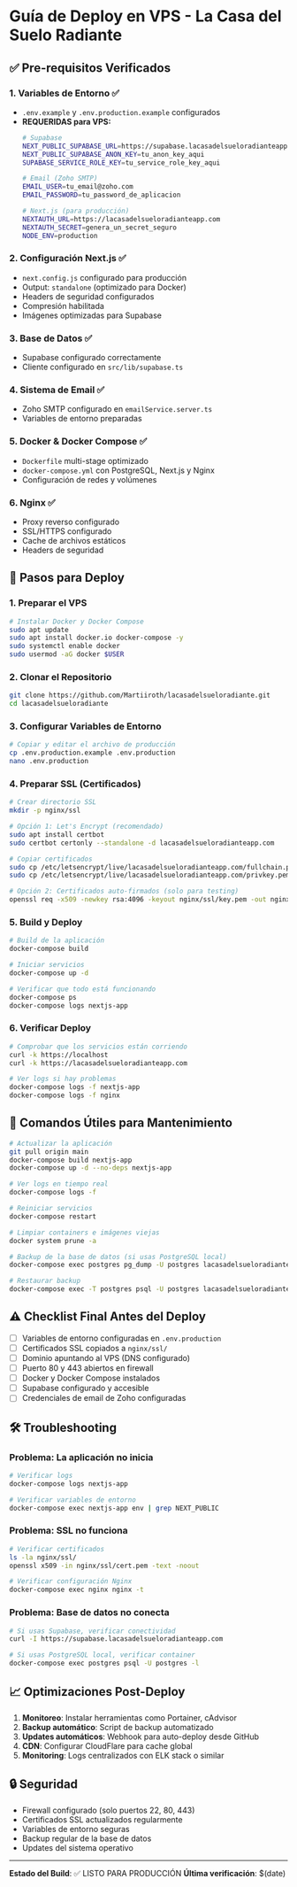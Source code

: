 # Guía de Deploy en VPS - La Casa del Suelo Radiante

## ✅ Pre-requisitos Verificados

### 1. **Variables de Entorno** ✅
- `.env.example` y `.env.production.example` configurados
- **REQUERIDAS para VPS:**
  ```bash
  # Supabase
  NEXT_PUBLIC_SUPABASE_URL=https://supabase.lacasadelsueloradianteapp.com
  NEXT_PUBLIC_SUPABASE_ANON_KEY=tu_anon_key_aqui
  SUPABASE_SERVICE_ROLE_KEY=tu_service_role_key_aqui
  
  # Email (Zoho SMTP)
  EMAIL_USER=tu_email@zoho.com
  EMAIL_PASSWORD=tu_password_de_aplicacion
  
  # Next.js (para producción)
  NEXTAUTH_URL=https://lacasadelsueloradianteapp.com
  NEXTAUTH_SECRET=genera_un_secret_seguro
  NODE_ENV=production
  ```

### 2. **Configuración Next.js** ✅
- `next.config.js` configurado para producción
- Output: `standalone` (optimizado para Docker)
- Headers de seguridad configurados
- Compresión habilitada
- Imágenes optimizadas para Supabase

### 3. **Base de Datos** ✅
- Supabase configurado correctamente
- Cliente configurado en `src/lib/supabase.ts`

### 4. **Sistema de Email** ✅
- Zoho SMTP configurado en `emailService.server.ts`
- Variables de entorno preparadas

### 5. **Docker & Docker Compose** ✅
- `Dockerfile` multi-stage optimizado
- `docker-compose.yml` con PostgreSQL, Next.js y Nginx
- Configuración de redes y volúmenes

### 6. **Nginx** ✅
- Proxy reverso configurado
- SSL/HTTPS configurado
- Cache de archivos estáticos
- Headers de seguridad

## 🚀 Pasos para Deploy

### 1. **Preparar el VPS**
```bash
# Instalar Docker y Docker Compose
sudo apt update
sudo apt install docker.io docker-compose -y
sudo systemctl enable docker
sudo usermod -aG docker $USER
```

### 2. **Clonar el Repositorio**
```bash
git clone https://github.com/Martiiroth/lacasadelsueloradiante.git
cd lacasadelsueloradiante
```

### 3. **Configurar Variables de Entorno**
```bash
# Copiar y editar el archivo de producción
cp .env.production.example .env.production
nano .env.production
```

### 4. **Preparar SSL (Certificados)**
```bash
# Crear directorio SSL
mkdir -p nginx/ssl

# Opción 1: Let's Encrypt (recomendado)
sudo apt install certbot
sudo certbot certonly --standalone -d lacasadelsueloradianteapp.com

# Copiar certificados
sudo cp /etc/letsencrypt/live/lacasadelsueloradianteapp.com/fullchain.pem nginx/ssl/cert.pem
sudo cp /etc/letsencrypt/live/lacasadelsueloradianteapp.com/privkey.pem nginx/ssl/key.pem

# Opción 2: Certificados auto-firmados (solo para testing)
openssl req -x509 -newkey rsa:4096 -keyout nginx/ssl/key.pem -out nginx/ssl/cert.pem -days 365 -nodes
```

### 5. **Build y Deploy**
```bash
# Build de la aplicación
docker-compose build

# Iniciar servicios
docker-compose up -d

# Verificar que todo está funcionando
docker-compose ps
docker-compose logs nextjs-app
```

### 6. **Verificar Deploy**
```bash
# Comprobar que los servicios están corriendo
curl -k https://localhost
curl -k https://lacasadelsueloradianteapp.com

# Ver logs si hay problemas
docker-compose logs -f nextjs-app
docker-compose logs -f nginx
```

## 🔧 Comandos Útiles para Mantenimiento

```bash
# Actualizar la aplicación
git pull origin main
docker-compose build nextjs-app
docker-compose up -d --no-deps nextjs-app

# Ver logs en tiempo real
docker-compose logs -f

# Reiniciar servicios
docker-compose restart

# Limpiar containers e imágenes viejas
docker system prune -a

# Backup de la base de datos (si usas PostgreSQL local)
docker-compose exec postgres pg_dump -U postgres lacasadelsueloradiante > backup.sql

# Restaurar backup
docker-compose exec -T postgres psql -U postgres lacasadelsueloradiante < backup.sql
```

## ⚠️ Checklist Final Antes del Deploy

- [ ] Variables de entorno configuradas en `.env.production`
- [ ] Certificados SSL copiados a `nginx/ssl/`
- [ ] Dominio apuntando al VPS (DNS configurado)
- [ ] Puerto 80 y 443 abiertos en firewall
- [ ] Docker y Docker Compose instalados
- [ ] Supabase configurado y accesible
- [ ] Credenciales de email de Zoho configuradas

## 🛠️ Troubleshooting

### Problema: La aplicación no inicia
```bash
# Verificar logs
docker-compose logs nextjs-app

# Verificar variables de entorno
docker-compose exec nextjs-app env | grep NEXT_PUBLIC
```

### Problema: SSL no funciona
```bash
# Verificar certificados
ls -la nginx/ssl/
openssl x509 -in nginx/ssl/cert.pem -text -noout

# Verificar configuración Nginx
docker-compose exec nginx nginx -t
```

### Problema: Base de datos no conecta
```bash
# Si usas Supabase, verificar conectividad
curl -I https://supabase.lacasadelsueloradianteapp.com

# Si usas PostgreSQL local, verificar container
docker-compose exec postgres psql -U postgres -l
```

## 📈 Optimizaciones Post-Deploy

1. **Monitoreo**: Instalar herramientas como Portainer, cAdvisor
2. **Backup automático**: Script de backup automatizado
3. **Updates automáticos**: Webhook para auto-deploy desde GitHub
4. **CDN**: Configurar CloudFlare para cache global
5. **Monitoring**: Logs centralizados con ELK stack o similar

## 🔒 Seguridad

- Firewall configurado (solo puertos 22, 80, 443)
- Certificados SSL actualizados regularmente
- Variables de entorno seguras
- Backup regular de la base de datos
- Updates del sistema operativo

---

**Estado del Build**: ✅ LISTO PARA PRODUCCIÓN
**Última verificación**: $(date)